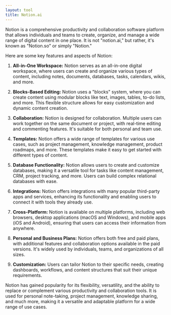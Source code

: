 ```yaml
---
layout: tool
title: Notion.ai
---
```


Notion is a comprehensive productivity and collaboration software platform that allows individuals and teams to create, organize, and manage a wide range of digital content in one place. It is not "notion.ai," but rather, it's known as "Notion.so" or simply "Notion."

Here are some key features and aspects of Notion:

1. **All-in-One Workspace:** Notion serves as an all-in-one digital workspace, where users can create and organize various types of content, including notes, documents, databases, tasks, calendars, wikis, and more.

2. **Blocks-Based Editing:** Notion uses a "blocks" system, where you can create content using modular blocks like text, images, tables, to-do lists, and more. This flexible structure allows for easy customization and dynamic content creation.

3. **Collaboration:** Notion is designed for collaboration. Multiple users can work together on the same document or project, with real-time editing and commenting features. It's suitable for both personal and team use.

4. **Templates:** Notion offers a wide range of templates for various use cases, such as project management, knowledge management, product roadmaps, and more. These templates make it easy to get started with different types of content.

5. **Database Functionality:** Notion allows users to create and customize databases, making it a versatile tool for tasks like content management, CRM, project tracking, and more. Users can build complex relational databases with ease.

6. **Integrations:** Notion offers integrations with many popular third-party apps and services, enhancing its functionality and enabling users to connect it with tools they already use.

7. **Cross-Platform:** Notion is available on multiple platforms, including web browsers, desktop applications (macOS and Windows), and mobile apps (iOS and Android), ensuring that users can access their information from anywhere.

8. **Personal and Business Plans:** Notion offers both free and paid plans, with additional features and collaboration options available in the paid versions. It's widely used by individuals, teams, and organizations of all sizes.

9. **Customization:** Users can tailor Notion to their specific needs, creating dashboards, workflows, and content structures that suit their unique requirements.

Notion has gained popularity for its flexibility, versatility, and the ability to replace or complement various productivity and collaboration tools. It is used for personal note-taking, project management, knowledge sharing, and much more, making it a versatile and adaptable platform for a wide range of use cases.
